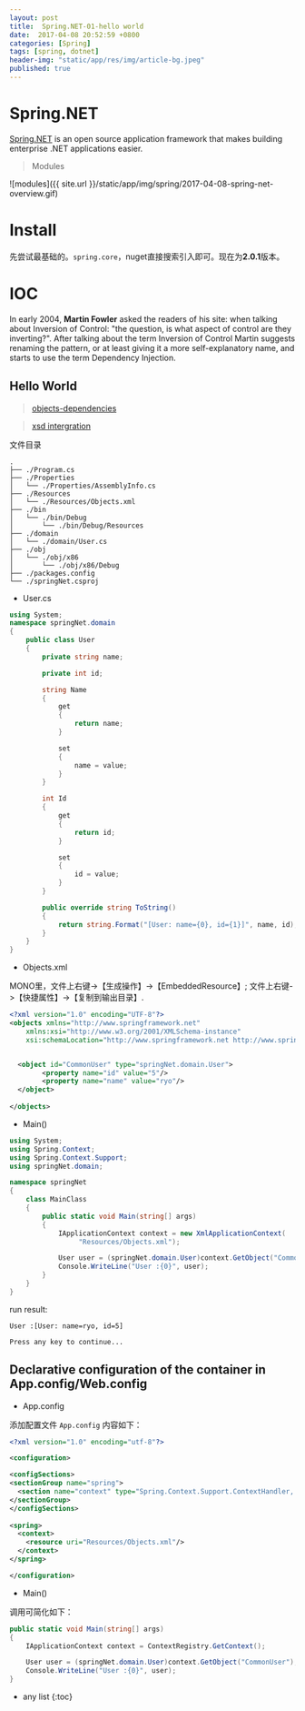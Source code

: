 ```yaml
---
layout: post
title:  Spring.NET-01-hello world
date:  2017-04-08 20:52:59 +0800
categories: [Spring]
tags: [spring, dotnet]
header-img: "static/app/res/img/article-bg.jpeg"
published: true
---
```


# Spring.NET

[Spring.NET](http://www.springframework.net/) is an open source application framework that makes building  enterprise .NET applications easier.
   

> Modules

![modules]({{ site.url }}/static/app/img/spring/2017-04-08-spring-net-overview.gif)


# Install

先尝试最基础的。`spring.core`，nuget直接搜索引入即可。现在为**2.0.1**版本。


# IOC

In early 2004, **Martin Fowler** asked the readers of his site: when talking about Inversion of Control: "the question, is what aspect of control are they inverting?". 
After talking about the term Inversion of Control Martin suggests renaming the pattern, or at least giving it a more self-explanatory name, and starts to use the term Dependency Injection. 


## Hello World

> [objects-dependencies](http://www.springframework.net/docs/1.3.2/reference/html/objects.html#objects-dependencies)

> [xsd intergration](http://www.springframework.net/docs/1.3.2/reference/html/vsnet.html)


文件目录

```
.
├── ./Program.cs
├── ./Properties
│   └── ./Properties/AssemblyInfo.cs
├── ./Resources
│   └── ./Resources/Objects.xml
├── ./bin
│   └── ./bin/Debug
│       └── ./bin/Debug/Resources
├── ./domain
│   └── ./domain/User.cs
├── ./obj
│   └── ./obj/x86
│       └── ./obj/x86/Debug
├── ./packages.config
└── ./springNet.csproj
```


- User.cs

```c#
using System;
namespace springNet.domain
{
	public class User
	{
		private string name;

		private int id;

		string Name
		{
			get
			{
				return name;
			}

			set
			{
				name = value;
			}
		}

		int Id
		{
			get
			{
				return id;
			}

			set
			{
				id = value;
			}
		}

		public override string ToString()
		{
			return string.Format("[User: name={0}, id={1}]", name, id);
		}
	}
}
```

- Objects.xml

MONO里，文件上右键->【生成操作】->【EmbeddedResource】; 文件上右键->【快捷属性】->【复制到输出目录】.

```xml
<?xml version="1.0" encoding="UTF-8"?>
<objects xmlns="http://www.springframework.net"
	xmlns:xsi="http://www.w3.org/2001/XMLSchema-instance"
	xsi:schemaLocation="http://www.springframework.net http://www.springframework.net/xsd/spring-objects.xsd">


  <object id="CommonUser" type="springNet.domain.User">
		<property name="id" value="5"/>
		<property name="name" value="ryo"/>
  </object>
	
</objects>
```

- Main()

```c#
using System;
using Spring.Context;
using Spring.Context.Support;
using springNet.domain;

namespace springNet
{
	class MainClass
	{
		public static void Main(string[] args)
		{
			IApplicationContext context = new XmlApplicationContext(
				 "Resources/Objects.xml");

			User user = (springNet.domain.User)context.GetObject("CommonUser");
			Console.WriteLine("User :{0}", user);
		}
	}
}
```

run result:

```
User :[User: name=ryo, id=5]

Press any key to continue...
```

## Declarative configuration of the container in App.config/Web.config

- App.config

添加配置文件 `App.config` 内容如下：

```xml
<?xml version="1.0" encoding="utf-8"?>

<configuration>

<configSections>
<sectionGroup name="spring">
  <section name="context" type="Spring.Context.Support.ContextHandler, Spring.Core"/>
</sectionGroup>
</configSections>
	
<spring>
  <context>
    <resource uri="Resources/Objects.xml"/>
  </context>
</spring> 

</configuration>
```


- Main()

调用可简化如下：

```c#
public static void Main(string[] args)
{
    IApplicationContext context = ContextRegistry.GetContext();

    User user = (springNet.domain.User)context.GetObject("CommonUser");
    Console.WriteLine("User :{0}", user);
}
```







* any list
{:toc}



